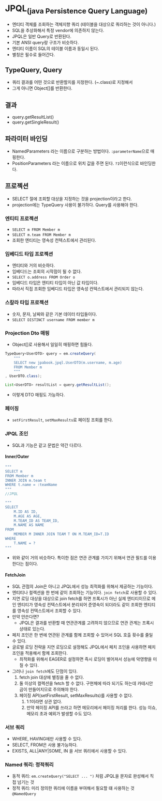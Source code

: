 # JPQL<sub>(java Persistence Query Language)</sub>

- 엔티티 객체를 조회하는 객체지향 쿼리 (테이블을 대상으로 쿼리하는 것이 아니다.)
- SQL을 추상화해서 특정 vendor에 의존하지 않는다.
- JPQL은 일반 Query로 반환된다.
- 기본 ANSI query랑 구조가 비슷하다.
- 엔티티 이름이 SQL의 테이블 이름과 동일시 된다. 
- 별칭은 필수로 들어간다.

## TypeQuery, Query
- 쿼리 결과를 어떤 것으로 반환할지를 지정한다. (~.class)로 지정해서 
- 그게 아니면 Object[]를 반환한다.

## 결과
- query.getResultList()
- query.getSingleResult()

## 파라미터 바인딩
- NamedParameters 라는 이름으로 구분하는 방법이다. `:parameterName`으로 매핑한다.
- PositionParameters 라는 이름으로 위치 값을 주면 된다. `?1`이런식으로 바인딩한다.

## 프로젝션
- SELECT 절에 조회할 대상을 지정하는 것을 projection이라고 한다.
- projection에는 TypeQuery 사용이 불가하다. Query를 사용해야 한다.
### 엔티티 프로젝션
- `SELECT m FROM Member m`
- `SELECT m.team FROM Member m`
- 조회한 엔티티는 영속성 컨텍스트에서 관리된다.

### 임베디드 타입 프로젝션
- 엔티티와 거의 비슷하다.
- 임베디드는 조회의 시작점이 될 수 없다.
- `SELECT o.address FROM Order o`
- 임베디드 타입은 엔티티 타입이 아닌 값 타입이다. 
- 따라서 직접 조회한 임베디드 타입은 영속성 컨텍스트에서 관리되지 않는다.

### 스칼라 타입 프로젝션
- 숫자, 문자, 날짜와 같은 기본 데이터 타입들이다.
- `SELECT DISTINCT username FROM member m`

### Projection Dto 매핑
- Object[]로 사용해서 일일히 매핑하면 힘들다.
```java
TypeQuery<UserDTO> query = em.createQuery(
    """
    SELECT new jpabook.jpql.UserDTO(m.username, m.age) 
    FROM Member m    
    """
, UserDTO.class);

List<UserDTO> resultList = query.getResultList();
``` 
- 이렇게 DTO 매핑도 가능하다.

### 페이징
- `setFirstResult`, `setMaxResults`로 페이징 조회를 한다.

### JPQL 조인
- SQL과 기능은 같고 문법은 약간 다르다.

#### Inner/Outer
```java
"""
SELECT m
FROM Member m
INNER JOIN m.team t
WHERE t.name = :teamName
"""
//JPQL

"""
SELECT
    M.ID AS ID,
    M.AGE AS AGE,
    M.TEAM_ID AS TEAM_ID,
    M.NAME AS NAME
FROM
    MEMBER M INNER JOIN TEAM T ON M.TEAM_ID=T.ID
WHERE
    T.NAME = ?
"""
```
- 위와 같이 거의 비슷하다. 특이한 점은 연관 관계를 가지기 위해서 연관 필드를 이용한다는 점이다.

#### FetchJoin
- SQL 관점의 Join은 아니고 JPQL에서 성능 최적화를 위해서 제공하는 기능이다.
- 엔티티나 컬렉션을 한 번에 같이 조회하는 기능이다. `join fetch`로 사용할 수 있다.
- 지연 로딩 대상을 대상으로 join fetch를 하면 프록시가 아닌 실제 엔티티이므로 메인 엔티티가 영속성 컨텍스트에서 분리되어 준영속이 되더라도 같이 조회한 엔티티를 영속성 컨텍스트에서 조회할 수 있다.
- 만약 안쓴다면?
  - JPQL은 결과를 반환할 때 연관관계를 고려하지 않으므로 연관 관계는 프록시 상태로 있는다.
- 페치 조인은 한 번에 연관된 관계를 함께 조회할 수 있어서 SQL 호출 횟수를 줄일 수 있다.
- 글로벌 로딩 전략을 지연 로딩으로 설정해도 JPQL에서 페치 조인을 사용하면 페치 조인을 적용해서 함께 조회한다.
  - 최적화를 위해서 EAGER로 설정하면 즉시 로딩이 벌어져서 성능에 악영향을 미칠 수 있다.
- 그러나 `join fetch`에도 단점이 있다.
  1. fetch join 대상에 별칭을 줄 수 없다.
  2. 둘 이상의 컬렉션을 fetch 할 수 없다. 구현체에 따라 되기도 하는데 카테시안 곱이 만들어지므로 주의해야 한다.
  3. 페이징 API(setFirstResult, setMaxResults)를 사용할 수 없다.
     1. 1:1이라면 상관 없다.
     2. 만약 페이징 API를 쓰라고 하면 메모리에서 페이징 처리를 한다. 성능 이슈, 메모리 초과 예외가 발생할 수도 있다.

### 서브 쿼리
- WHERE, HAVING에만 사용할 수 있다.
- SELECT, FROM은 사용 불가능하다.
- EXISTS, ALL|ANY|SOME, IN 을 서브 쿼리에서 사용할 수 있다.

### Named 쿼리: 정적쿼리
- 동적 쿼리: `em.createQuery("SELECT ... ")` 처럼 JPQL을 문자로 완성해서 직접 넘기는 것
- 정적 쿼리: 미리 정의한 쿼리에 이름을 부여해서 필요할 떄 사용하는 것 `@NamedQuery`